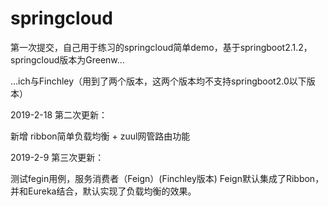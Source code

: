 # springcloud
第一次提交，自己用于练习的springcloud简单demo，基于springboot2.1.2，springcloud版本为Greenw…

…ich与Finchley（用到了两个版本，这两个版本均不支持springboot2.0以下版本）

2019-2-18 第二次更新：

新增 ribbon简单负载均衡 + zuul网管路由功能

2019-2-9 第三次更新：

测试fegin用例，服务消费者（Feign）(Finchley版本)
Feign默认集成了Ribbon，并和Eureka结合，默认实现了负载均衡的效果。
